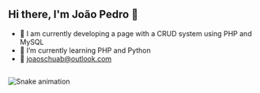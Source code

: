 ## Hi there, I'm João Pedro 👋 

- 🔭 I am currently developing a page with a CRUD system using PHP and MySQL
- 🌱 I’m currently learning PHP and Python
- 📧 joaoschuab@outlook.com
##
![Snake animation](https://github.com/schuabjp/schuabjp/blob/output/github-contribution-grid-snake.svg)
##




<!---
schuabjp/schuabjp is a ✨ special ✨ repository because its `README.md` (this file) appears on your GitHub profile.
You can click the Preview link to take a look at your changes.
--->
